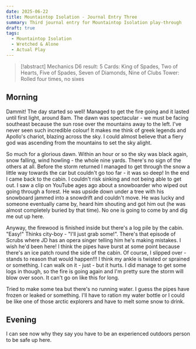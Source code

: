 ```yaml
---
date: 2025-06-22
title: Mountaintop Isolation - Journal Entry Three
summary: Third journal entry for Mountaintop Isolation play-through
draft: true
tags:
  - Mountaintop Isolation
  - Wretched & Alone
  - Actual Play
---
```

> [!abstract] Mechanics
> D6 result: 5
> Cards: King of Spades, Two of Hearts, Five of Spades, Seven of Diamonds, Nine of Clubs
> Tower: Rolled four times, no sixes

## Morning

Dammit! The day started so well! Managed to get the fire going and it lasted until first light, around 8am. The dawn was spectacular - we must be facing southeast because the sun rose over the mountains away to the left. I've never seen such incredible colour! It makes me think of greek legends and Apollo's chariot, blazing across the sky. I could almost believe that a fiery god was ascending from the mountains to set the sky alight. 

So much for a glorious dawn. Within an hour or so the sky was black again, snow falling, wind howling - the whole nine yards. There's no sign of the others at all. Before the storm returned I managed to get through the snow a little way towards the car but couldn't go too far - it was so deep! In the end I came back to the cabin. I couldn't risk sinking and not being able to get out. I saw a clip on YouTube ages ago about a snowboarder who wiped out going through a forest. He was upside down under a tree with his snowboard jammed into a snowdrift and couldn't move. He was lucky and someone eventually came by, heard him shouting and got him out (he was almost completely buried by that time).  No one is going to come by and dig me out up here.

Anyway, the firewood is finished inside but there's a log pile by the cabin. "Easy!" Thinks city-boy - "I'll just grab some!". There's that episode of Scrubs where JD has an opera singer telling him he's making mistakes. I wish he'd been here! I think the pipes have burst at some point because there's an ice patch round the side of the cabin. Of course, I slipped over - stands to reason that would happen!!! I think my ankle is twisted or sprained or something. I can walk on it - just - but it hurts. I did manage to get some logs in though, so the fire is going again and I'm pretty sure the storm will blow over soon. It can't go on like this for long.

Tried to make some tea but there's no running water. I guess the pipes have frozen or leaked or something. I'll have to ration my water bottle or I could be like one of those arctic explorers and have to melt some snow to drink.

## Evening

I can see now why they say you have to be an experienced outdoors person to be safe up here. 
